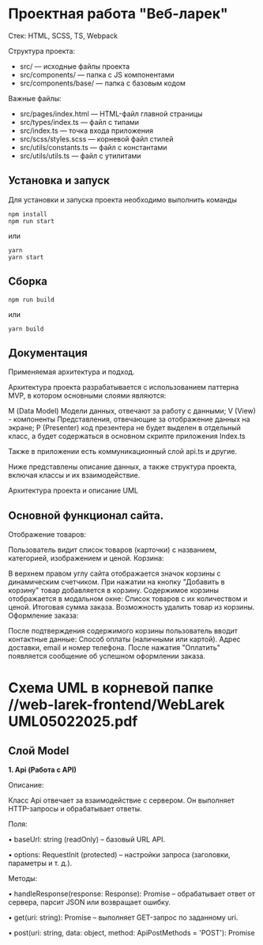 # Проектная работа "Веб-ларек"

Стек: HTML, SCSS, TS, Webpack

Структура проекта:
- src/ — исходные файлы проекта
- src/components/ — папка с JS компонентами
- src/components/base/ — папка с базовым кодом

Важные файлы:
- src/pages/index.html — HTML-файл главной страницы
- src/types/index.ts — файл с типами
- src/index.ts — точка входа приложения
- src/scss/styles.scss — корневой файл стилей
- src/utils/constants.ts — файл с константами
- src/utils/utils.ts — файл с утилитами

## Установка и запуск
Для установки и запуска проекта необходимо выполнить команды

```
npm install
npm run start
```

или

```
yarn
yarn start
```
## Сборка

```
npm run build
```

или

```
yarn build
```

## Документация

Применяемая архитектура и подход.

Архитектура проекта разрабатывается с использованием паттерна MVP, в котором основными слоями являются:

М (Data Model) Модели данных, отвечают за работу с данными;
V (View) - компоненты Представления, отвечающие за отображение данных на экране;
P (Presenter) код презентера не будет выделен в отдельный класс, а будет содержаться в основном скрипте приложения Index.ts

Также в приложении есть коммуникационный слой api.ts и другие.

Ниже представлены описание данных, а также структура проекта, включая классы и их взаимодействие.

Архитектура проекта и описание UML

## Основной функционал сайта.

Отображение товаров:

Пользователь видит список товаров (карточки) с названием, категорией, изображением и ценой.
Корзина:

В верхнем правом углу сайта отображается значок корзины с динамическим счетчиком.
При нажатии на кнопку "Добавить в корзину" товар добавляется в корзину.
Содержимое корзины отображается в модальном окне:
Список товаров с их количеством и ценой.
Итоговая сумма заказа.
Возможность удалить товар из корзины.
Оформление заказа:

После подтверждения содержимого корзины пользователь вводит контактные данные:
Способ оплаты (наличными или картой).
Адрес доставки, email и номер телефона.
После нажатия "Оплатить" появляется сообщение об успешном оформлении заказа.

# Cхема UML в корневой папке //web-larek-frontend/WebLarek UML05022025.pdf

## Слой Model

**1. Api (Работа с API)**

Описание:

Класс Api отвечает за взаимодействие с сервером. Он выполняет HTTP-запросы и обрабатывает ответы.

Поля:

•	baseUrl: string (readOnly) – базовый URL API.

•	options: RequestInit (protected) – настройки запроса (заголовки, параметры и т. д.).

Методы:

•	handleResponse(response: Response): Promise<object> – обрабатывает ответ от сервера, парсит JSON или возвращает ошибку.

•	get(uri: string): Promise<object> – выполняет GET-запрос по заданному uri.

•	post(uri: string, data: object, method: ApiPostMethods = 'POST'): Promise<object> – отправляет POST, PUT или DELETE-запрос, принимает uri, данные и тип метода.

**2. LarekApi (Работа с API WebLarek)**

Описание:

Класс LarekApi выполняет взаимодействие с сервером WebLarek, загружает товары и оформляет заказы.

Поля:

•	cdn: string (readonly) – URL для получения изображений товаров.

Методы:

•	getProducts(): Promise<Product[]> – получает список товаров с сервера.

•	getProduct(id: string): Promise<Product> – получает данные конкретного товара.

•	createOrder(orderData: OrderData): Promise<OrderResponse> – отправляет заказ и получает ответ от сервера.

**3. Model<T> (Базовая модель)**

Описание:

Абстрактный класс для работы с данными.

Поля:

•	events: IEvents (protected) – объект событий.

Методы:

•	emitChanges(event: string, payload?: object) – отправляет событие с новыми данными.
 
**4. BasketModel (Корзина)**

Описание:

Хранит и управляет товарами в корзине.

Поля:

•	items: Map<string, { price: number; quantity: number }> – Map, где ключ – id товара, значение – объект { price, quantity }.

Методы:

•	add(id: string) – добавляет товар в корзину (увеличивает количество, если уже есть).

•	remove(id: string) – удаляет товар или уменьшает количество.

•	total() – возвращает общую сумму товаров в корзине.

•	clearBasket() – очищает корзину.

•	basketCounter() – возвращает количество товаров.

•	setItems() – загружает список товаров.

**5. Product (Модель товара)**

Описание:

Представляет товар, содержащий всю информацию о нем.

Поля:

•	id: string – уникальный идентификатор товара.

•	description: string – описание товара.

•	image: string – URL изображения товара.

•	title: string – название товара.

•	category: string – категория товара (например, "электроника").

•	price: number | null – цена товара (может быть null, если товар недоступен).

Методы:

•	setPreview(): void – показывает превью товара (например, при наведении или открытии карточки).

**6. CatalogModel (Каталог товаров)**

Описание:

Управляет списком товаров.

Поля:

•	items: IProduct[] – массив товаров.

Методы:

•	setItems(items: IProduct[]) – загружает список товаров.

•	getProduct(id: string): IProduct – получает товар по id.
 
**7. OrderModel (Модель заказа)**

Описание:

Хранит данные о заказе и обновляет их.

Поля:

•	id: string – идентификатор заказа.

•	total: number | null – сумма заказа.

•	error?: string – ошибка (если есть).

Методы:

•	updateDatabase() – обновляет информацию о заказе в БД.

**8. ContactsFormModel (Модель контактных данных)**

Описание:

Хранит и обрабатывает контактные данные пользователя для оформления заказа.

Поля:

•	payment?: PaymentMethod – выбранный метод оплаты.

•	address: string – адрес доставки.

•	phone: number – номер телефона пользователя.

•	email: string – email пользователя.

•	error?: FormErrors – объект, содержащий ошибки формы.

Методы:

•	validateContacts(): boolean – проверяет, заполнены ли телефон и email.

•	validateOrder(): boolean – проверяет корректность заказа (адрес + контактные данные).

•	setOrderField(field: keyof IContactsForm, value: string): void – обновляет указанное поле формы.


## Слой Presenter

**9. EventEmitter (Брокер событий)**

Описание:

Класс EventEmitter управляет событиями, реализует паттерн "Observer" (Наблюдатель).

Поля:

•	_events: Map<EventName, Set<Subscriber>> – хранилище событий и подписчиков.

Методы:

•	on(eventName: EventName, callback: (event: T) => void) – подписка на событие.

•	off(eventName: EventName, callback: Subscriber) – удаление подписки.

•	emit(eventName: string, data?: T) – уведомление подписчиков.

•	onAll(callback: (event: EmitterEvent) => void) – подписка на все события.

•	offAll() – удаление всех подписчиков.

•	trigger(eventName: string, context?: Partial<T>) – генерирует событие с указанными параметрами.
 

## Слой View

**10. Component<T> (Базовый UI-компонент)**

Описание:

Абстрактный класс, служащий основой для всех UI-компонентов. Управляет взаимодействием с DOM и обновлением данных.

Поля:

•	events: IEvents (protected) – объект событий для управления подписками и отправкой событий.

Методы:

•	toggleClass(element: HTMLElement, className: string, force?: boolean): void – добавляет или удаляет CSS-класс у элемента.

•	setText(element: HTMLElement, value: unknown): void – устанавливает текстовое содержимое элемента.

•	setDisabled(element: HTMLElement, state: boolean): void – блокирует или разблокирует элемент.

•	setHidden(element: HTMLElement): void – скрывает элемент (display: none).

•	setVisible(element: HTMLElement): void – показывает элемент.

•	setImage(element: HTMLImageElement, src: string, alt?: string): void – устанавливает изображение для img.

•	render(data?: Partial<T>): HTMLElement – абстрактный метод для рендеринга компонента (реализуется в наследниках).

**11. PageView (Представление страницы)**

Описание:

Управляет отображением карточек товаров и корзины.

Поля:

•	basketCounter: HTMLElement – счетчик товаров в корзине.

•	galleryContainer: HTMLElement – контейнер карточек.

•	basketButton: HTMLElement – кнопка корзины.

•	itemID: number – идентификатор текущего товара.

Методы:

•	basketCounter() – обновляет счетчик корзины.

•	renderCards() – отрисовывает товары.
 
**12. BasketView (Представление корзины)**

Описание:

Отвечает за отображение товаров в корзине.

Поля:

•	title, price, addButton, removeButton, list, button: HTMLElement – элементы интерфейса.

Методы:

•	total() – обновляет сумму товаров в корзине.
 
**13. OrderView (Форма заказа Представление)**

Описание:

Отображает и обрабатывает форму заказа.

Поля:

•	payment: PaymentMethod – способ оплаты.

•	address: HTMLElement – поле адреса.

•	button: HTMLButtonElement – кнопка оформления заказа.

Методы:

•	setPaymentMethod() – устанавливает способ оплаты.

•	setAddress() – устанавливает адрес.
 
**14. PopupView<T> (Модальное окно Представление)**

Описание:

Абстрактный класс для всплывающих окон.

Поля:

•	closeButton: HTMLButtonElement (protected) – кнпка закрытия.

•	content: HTMLElement (protected) – содержимое окна.

Методы:

•	open() – открывает окно.

•	close() – закрывает окно.

•	render(data?: object): HTMLElement – отображает содержимое.
 
**15. ContactsView (Форма контактов Представление)**

Описание:

Обрабатывает ввод телефона и email.

Поля:

•	phone, email, button: HTMLElement – элементы формы.

Методы:

•	setEmail() – устанавливает email.

•	setPhoneNumber() – устанавливает телефон.

•	setOrder() – отправляет заказ.
 
**16. OrderResultView (Результат заказа Представление)**

Описание:

Отображает информацию о заказе.

Поля:

•	id, total, error?, button: HTMLElement – элементы интерфейса.

Методы:

•	total() – отображает сумму заказа.

**17. CardView (Отображение карточки товара)**

Описание:

Отвечает за отображение товара на странице в виде карточки.

Поля:

•	title: HTMLElement – заголовок товара.

•	image: HTMLImageElement – изображение товара.

•	category: HTMLElement – категория товара.

•	price: HTMLElement – цена товара.

•	button: HTMLButtonElement – кнопка добавления товара в корзину.

Методы:

•	constructor(protected blockName: string, container: HTMLElement) – создает карточку товара в указанном container.

•	renderProductItem(): void – рендерит карточку товара в DOM.

# Описание событий

 "product:add-to-cart"  Добавление товара в корзину

 "product:remove-from-cart"  Удаление товара из корзины

 "cart:clear"   Очистка корзины

 "cart:update-counter"   Обновление количества товаров в корзине

 "cart:calculate-total"   Пересчет суммы товаров в корзине

 "order:submit"   Отправка заказа

 "order:success"   Успешное оформление заказа

 "order:error"   Ошибка при оформлении заказа

 "order:update-status"   Обновление статуса заказа

 "form:validate"   Проверка валидности формы

 "form:update"   Обновление данных в форме заказа

 "popup:open"   Открытие всплывающего окна

 "popup:close"   Закрытие всплывающего окна

 "contacts:update"   Обновление контактных данных

 "contacts:validate"   Валидация контактной информации

 "payment:select-method"   Выбор метода оплаты

 "page:render-products"   Отрисовка товаров на странице

 "page:render-cart"   Отрисовка содержимого корзины

 "modal:open"   Открытие модального окна

 "modal:close"   Закрытие модального окна



# Описание Интерфейсов:
```
Управляет подпиской, вызовом и обработкой событий
```
interface **IEvents**
{
    on<T extends object>(event: EventName, callback: (data: T) => void): void; //Добавляет подписчика (callback) на указанное событие (event)
    
    emit<T extends object>(event: string, data?: T): void; //Вызывает (emit) событие, передавая данные подписчикам

    trigger<T extends object>(event: string, context?: Partial<T>): (data: T) => void; } //Создает коллбэк, который автоматически вызывает emit с заданными данными (context)

```
Интерфейс для работы с API WebLarek
```
Описывает методы взаимодействия с сервером WebLarek

interface **LarekApi** 
{
  getProductList: () => Promise<IProduct[]>; //Загружает список товаров с сервера

  getProduct: (id: string) => Promise<IProduct>; //Получает данные конкретного товара по id

  orderProduct: (order: IOrder) => Promise<IOrderResult>; //Отправляет заказ на сервер и получает результат (IOrderResult)
}

```
Базовый интерфейс моделей данных
```
Описывает модель, которая может отправлять события при изменении данных

interface **IModel**<T> 
{
  emitChanges(event: string, payload?: object): void; //Отправляет (emit) событие при изменении данных в модели
}

```
Интерфейс корзины товаров
```
Определяет методы управления корзиной

interface **IBasketModel** 
{
  items: Map<string, { price: number; quantity: number }>; //Хранит товары в Map, где key – id товара, а value – объект { price, quantity }

  add(id: string): void; //Добавляет товар в корзину (увеличивает количество, если уже есть)

  remove(id: string): void; //Удаляет товар или уменьшает его количество

  total(): number; //Возвращает общую сумму товаров в корзине

  clearBasket(): void; //Очищает корзину

  basketCounter(): number; //Возвращает количество товаров в корзине
  
  setItems(): void; //Загружает список товаров
}

```
Интерфейс формы контактных данных
```
Определяет структуру данных контактной информации пользователя

interface **IContactsForm** 
{
  payment?: PaymentMethod; //Выбранный способ оплаты

  address: string; //Адрес доставки

  phone: number; //Телефон пользователя

  email: string; //Email пользователя
}

```
Интерфейс отображения корзины
```
Описывает структуру данных корзины

interface **IBasket** 
{
  list: HTMLElement[]; //Список товаров в корзине (DOM-элементы)

  total: number; //Общая сумма товаров
}

```
Интерфейс карточки товара
```
Описывает структуру карточки товара на странице

interface **ICard** 
{
  title: string; //Название товара

  image: string; //Ссылка на изображение товара

  category: string; //Категория товара

  price: number; //Цена товара

  button: HTMLButtonElement; //Кнопка добавления в корзину

  renderProductItem(): void; //Рендер карточки товара в DOM
}

```
Интерфейс представления контактов
```
Описывает структуру данных и методы для работы с контактами пользователя

interface **IContactsView** 
{
phone: number; // Номер телефона пользователя

email: string; // Электронная почта пользователя

setEmail(): void; // Метод для установки электронной почты

setPhoneNumber(): void; // Метод для установки номера телефона

setOrder(): void; // Метод для установки заказа
}

```
Интерфейс результата заказа
```
Описывает структуру данных, возвращаемых после оформления заказа

interface **IOrderResult** 
{
id?: number; // Уникальный идентификатор заказа (опционально)

total: number; // Общая стоимость заказа

setTotalPrice(): void; // Метод для установки общей стоимости заказа
}

```
Интерфейс заказа
```
Описывает структуру данных заказа и методы для его управления

interface **IOrder** 
{
payment?: PaymentMethod; // Способ оплаты (опционально)

email: string; // Электронная почта пользователя

phone: number; // Номер телефона пользователя

address: string; // Адрес доставки

items: string[]; // Список товаров в заказе

total: number; // Общая стоимость заказа

setPaymentMethod(): void; // Метод для установки способа оплаты

setAddress(): void; // Метод для установки адреса доставки
}

```
Интерфейс представления страницы
```
Описывает структуру данных и методы для отображения страницы с товарами

interface **IPageView** 
{
items: IProduct[]; // Список товаров на странице

basketCounter(): void; // Метод для отображения счетчика корзины

renderCards(): void; // Метод для рендеринга карточек товаров
}

```
Интерфейс всплывающего окна
```
Описывает структуру данных и методы для работы с всплывающими окнами

interface **IPopup** 
{
closeButton: HTMLButtonElement; // Кнопка закрытия всплывающего окна

content: string; // Содержимое всплывающего окна

open(): void; // Метод для открытия всплывающего окна

close(): void; // Метод для закрытия всплывающего окна

render(data: IPopup): HTMLElement; // Метод для рендеринга всплывающего окна
}

```
Интерфейс товара
```
Описывает структуру данных товара

interface **IProduct** 
{
id: string; // Уникальный идентификатор товара

description: string; // Описание товара

image: string; // Ссылка на изображение товара

title: string; // Название товара

category: string; // Категория товара

price: number | null; // Цена товара (может быть null)
}

```
Интерфейс модели каталога
```
Описывает структуру данных и методы для работы с каталогом товаров

interface **ICatalogModel** 
{
items: IProduct[]; // Список товаров в каталоге

setItems(items: IProduct[]): void; // Метод для установки списка товаров после загрузки API

getProduct(id: string): IProduct; // Метод для получения товара по идентификатору (используется при рендере списков)
}
